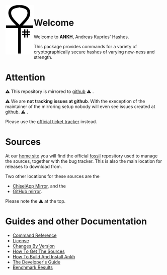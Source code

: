 <img src='doc/figures/logo.svg' align='left' width='18%' height='18%'>

# Welcome

Welcome to __ANKH__, Andreas Kupries' Hashes.

This package provides commands for a variety of cryptographically
secure hashes of varying new-ness and strength.

# Attention

:warning: This repository is mirrored to
[github](https://github.com/andreas-kupries/ankh) :warning: .

:warning: We are __not tracking issues at github__.
With the exeception of the maintainer of the mirroring setup nobody
will even see issues created at github. :warning: .

Please use the
[official ticket tracker](https://core.tcl-lang.org/akupries/ankh/reportlist)
instead.

# Sources

At our [home site](http://core.tcl-lang.org/akupries/ankh) you will
find the official [fossil](https://fossil-scm.org) repository used to
manage the sources, together with the bug tracker. This is also the
main location for releases to download from.

Two other locations for these sources are the

  - [ChiselApp Mirror](https://chiselapp.com/user/andreas_kupries/repository/ankh/index), and the
  - [GitHub mirror](https://github.com/andreas-kupries/ankh).

Please note the :warning: at the top.

# Guides and other Documentation

   * [Command Reference](embedded/md/doc/files/ankh.md)
   * [License](embedded/md/doc/files/ankh_license.md)
   * [Changes By Version](embedded/md/doc/files/ankh_changes.md)
   * [How To Get The Sources](embedded/md/doc/files/ankh_sources.md)
   * [How To Build And Install Ankh](embedded/md/doc/files/ankh_installer.md)
   * [The Developer's Guide](embedded/md/doc/files/ankh_devguide.md)
   * [Benchmark Results](crunch/bench.md)
